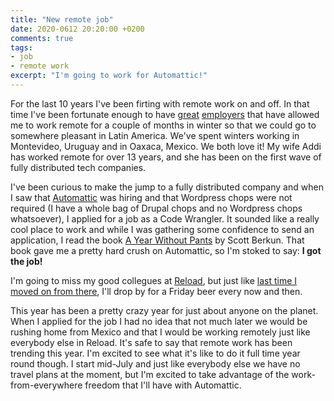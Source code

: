 ```yaml
---
title: "New remote job"
date: 2020-0612 20:20:00 +0200
comments: true
tags:
- job
- remote work
excerpt: "I'm going to work for Automattic!"
---
```


For the last 10 years I've been firting with remote work on and off. In that time I've been fortunate enough to have [great](https://www.information.dk/) [employers](https://reload.dk/) that have allowed me to work remote for a couple of months in winter so that we could go to somewhere pleasant in Latin America. We've spent winters working in Montevideo, Uruguay and in Oaxaca, Mexico. We both love it! My wife Addi has worked remote for over 13 years, and she has been on the first wave of fully distributed tech companies.

I've been curious to make the jump to a fully distributed company and when I saw that [Automattic](https://automattic.com/) was hiring and that Wordpress chops were not required (I have a whole bag of Drupal chops and no Wordpress chops whatsoever), I applied for a job as a Code Wrangler. It sounded like a really cool place to work and while I was gathering some confidence to send an application, I read the book [A Year Without Pants](https://scottberkun.com/yearwithoutpants/) by Scott Berkun. That book gave me a pretty hard crush on Automattic, so I'm stoked to say: **I got the job!**

I'm going to miss my good collegues at [Reload](https://reload.dk), but just like [last time I moved on from there](/2015/02/24/new-job/), I'll drop by for a Friday beer every now and then.

This year has been a pretty crazy year for just about anyone on the planet. When I applied for the job I had no idea that not much later we would be rushing home from Mexico and that I would be working remotely just like everybody else in Reload. It's safe to say that remote work has been trending this year. I'm excited to see what it's like to do it full time year round though. I start mid-July and just like everybody else we have no travel plans at the moment, but I'm excited to take advantage of the work-from-everywhere freedom that I'll have with Automattic.
